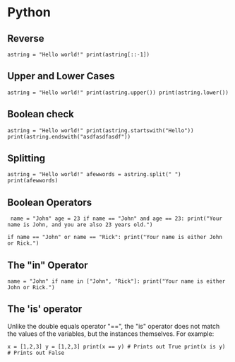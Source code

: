 # Python

## Reverse

`astring = "Hello world!"
print(astring[::-1])`

## Upper and Lower Cases

`astring = "Hello world!"
print(astring.upper())
print(astring.lower())`

## Boolean check
`astring = "Hello world!"
print(astring.startswith("Hello"))
print(astring.endswith("asdfasdfasdf"))`

## Splitting
`astring = "Hello world!"
afewwords = astring.split(" ")
print(afewwords)`

## Boolean Operators
`
name = "John"
age = 23
if name == "John" and age == 23:
    print("Your name is John, and you are also 23 years old.")`

`if name == "John" or name == "Rick":
    print("Your name is either John or Rick.")`

## The "in" Operator
`name = "John"
if name in ["John", "Rick"]:
    print("Your name is either John or Rick.")`

## The 'is' operator
Unlike the double equals operator "==", the "is" operator does not match the values of the variables, but the instances themselves. For example:

`x = [1,2,3]
y = [1,2,3]
print(x == y) # Prints out True
print(x is y) # Prints out False`

